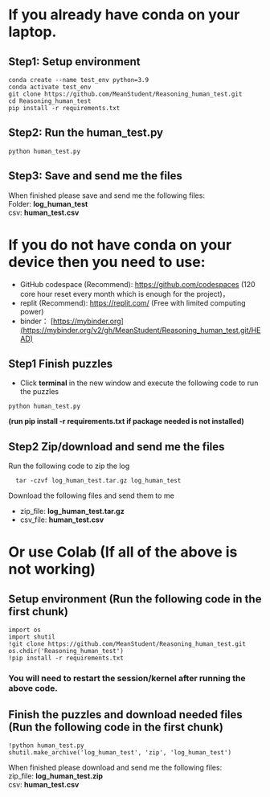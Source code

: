 # If you already have conda on your laptop.

## Step1: Setup environment
```
conda create --name test_env python=3.9
conda activate test_env
git clone https://github.com/MeanStudent/Reasoning_human_test.git
cd Reasoning_human_test
pip install -r requirements.txt
```

## Step2: Run the human_test.py
```
python human_test.py
```

## Step3: Save and send me the files
When finished please save and send me the following files:  
Folder: **log_human_test**  
csv: **human_test.csv**


# If you do not have conda on your device then you need to use:
- GitHub codespace (Recommend): https://github.com/codespaces (120 core hour reset every month which is enough for the project)，
- replit (Recommend): https://replit.com/ (Free with limited computing power)
- binder： [https://mybinder.org](https://mybinder.org/v2/gh/MeanStudent/Reasoning_human_test.git/HEAD)


## Step1 Finish puzzles
- Click **terminal** in the new window and execute the following code to run the puzzles
```
python human_test.py
```
**(run pip install -r requirements.txt if package needed is not installed)**

## Step2 Zip/download and send me the files
Run the following code to zip the log
```
  tar -czvf log_human_test.tar.gz log_human_test
```
Download the following files and send them to me
- zip_file: **log_human_test.tar.gz**
- csv_file: **human_test.csv**


# Or use Colab (If all of the above is not working)
## Setup environment (Run the following code in the first chunk)
```
import os
import shutil
!git clone https://github.com/MeanStudent/Reasoning_human_test.git
os.chdir('Reasoning_human_test')
!pip install -r requirements.txt
```
### You will need to restart the session/kernel after running the above code.

## Finish the puzzles and download needed files (Run the following code in the first chunk)
```
!python human_test.py
shutil.make_archive('log_human_test', 'zip', 'log_human_test')
```
When finished please download and send me the following files:  
zip_file: **log_human_test.zip**  
csv: **human_test.csv**


